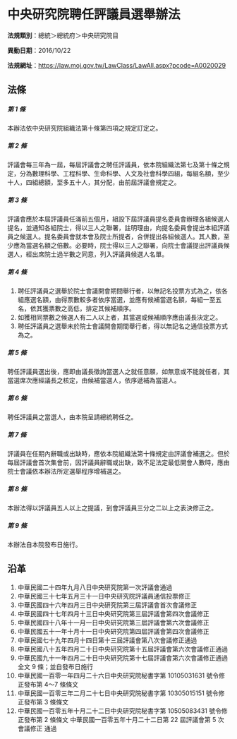 # 中央研究院聘任評議員選舉辦法

**法規類別**：總統＞總統府＞中央研究院目

**異動日期**：2016/10/22  

**法規網址**：https://law.moj.gov.tw/LawClass/LawAll.aspx?pcode=A0020029





## 法條
##### 第 1 條
本辦法依中央研究院組織法第十條第四項之規定訂定之。

##### 第 2 條
評議會每三年為一屆，每屆評議會之聘任評議員，依本院組織法第七及第十條之規定，分為數理科學、工程科學、生命科學、人文及社會科學四組，每組名額，至少十人，四組總額，至多五十人，其分配，由前屆評議會規定之。

##### 第 3 條
評議會應於本屆評議員任滿前五個月，組設下屆評議員提名委員會辦理各組候選人提名，並通知各組院士，得以三人之聯署，註明理由，向提名委員會提出本組評議員之候選人。提名委員會就本會及院士所提者，合併提出各組候選人。其人數，至少應為當選名額之倍數。必要時，院士得以三人之聯署，向院士會議提出評議員候選人，經出席院士過半數之同意，列入評議員候選人名單。

##### 第 4 條
1. 聘任評議員之選舉於院士會議開會期間舉行者，以無記名投票方式為之，依各組應選名額，由得票數較多者依序當選，並應有候補當選名額，每組一至五名，依其獲票數之高低，排定其候補順序。
1. 如獲相同票數之候選人有二人以上者，其當選或候補順序應由議長決定之。
1. 聘任評議員之選舉未於院士會議開會期間舉行者，得以無記名之通信投票方式為之。

##### 第 5 條
聘任評議員選出後，應即由議長徵詢當選人之就任意願，如無意或不能就任者，其當選席次應經議長之核定，由候補當選人，依序遞補為當選人。

##### 第 6 條
聘任評議員之當選人，由本院呈請總統聘任之。

##### 第 7 條
評議員在任期內辭職或出缺時，應依本院組織法第十條規定由評議會補選之。但於每屆評議會首次集會前，因評議員辭職或出缺，致不足法定最低開會人數時，應由院士會議依本辦法所定選舉程序增補選之。

##### 第 8 條
本辦法得以評議員五人以上之提議，到會評議員三分之二以上之表決修正之。

##### 第 9 條
本辦法自本院發布日施行。

## 沿革
1. 中華民國二十四年九月八日中央研究院第一次評議會通過
1. 中華民國三十七年五月三十一日中央研究院評議員通信投票修正
1. 中華民國四十六年四月三日中央研究院第三屆評議會首次會議修正
1. 中華民國四十七年四月十三日中央研究院第三屆評議會第四次會議修正
1. 中華民國四十八年十一月一日中央研究院第三屆評議會第六次會議修正
1. 中華民國五十一年十月十一日中央研究院第四屆評議會第四次會議修正
1. 中華民國七十九年四月十四日第十三屆評議會第八次會議修正通過
1. 中華民國八十五年四月二十日中央研究院第十五屆評議會第六次會議修正通過                                                        
1. 中華民國九十一年四月二十日中央研究院第十七屆評議會第六次會議修正通過全文 9  條；並自發布日施行
1.  中華民國一百零一年四月二十六日中央研究院秘書字第 10105031631  號令修正發布第 4～7 條條文
1.  中華民國一百零三年二月二十七日中央研究院秘書字第 10305015151  號令修正發布第  3  條條文
1.  中華民國一百零五年十月二十二日中央研究院秘書字第 10505083431  號令修正發布第 2  條條文  中華民國一百零五年十月二十二日第 22 屆評議會第 5  次會議修正  通過
